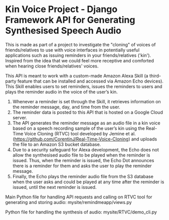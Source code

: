 # Kin Voice Project - Django Framework API for Generating Synthesised Speech Audio

This is made as part of a project to investigate the "cloning" of voices of friends/relatives to use with voice interfaces in potentially useful applications such as issuing reminders in your friends/relatives ('kin'). Inspired from the idea that we could feel more receptive and comforted when hearing close friends/relatives' voices.

This API is meant to work with a custom-made Amazon Alexa Skill (a third-party feature that can be installed and accessed via Amazon Echo devices). This Skill enables users to set reminders, issues the reminders to users and plays the reminder audio in the voice of the user’s kin. 
1. Whenever a reminder is set through the Skill, it retrieves information on the reminder message, day, and time from the user. 
2. The reminder data is posted to this API that is hosted on a Google Cloud server. 
3. The API generates the reminder message as an audio file in a kin voice based on a speech recording sample of the user’s kin using the Real-Time Voice Cloning (RTVC) tool developed by Jemine et al. (https://github.com/CorentinJ/Real-Time-Voice-Cloning) and uploads the file to an Amazon S3 bucket database.
5. Due to a security safeguard for Alexa development, the Echo does not allow the synthesised audio file to be played when the reminder is issued. Thus, when the reminder is issued, the Echo Dot announces there is a reminder for them and asks the user to play the reminder message. 
6. Finally, the Echo plays the reminder audio file from the S3 database when the user asks and could be played at any time after the reminder is issued, until the next reminder is issued.

Main Python file for handling API requests and calling on RTVC tool for generating and storing audio:
mysite/remindmeapp/views.py 

Python file for handling the synthesis of audio:
mysite/RTVC/demo_cli.py
